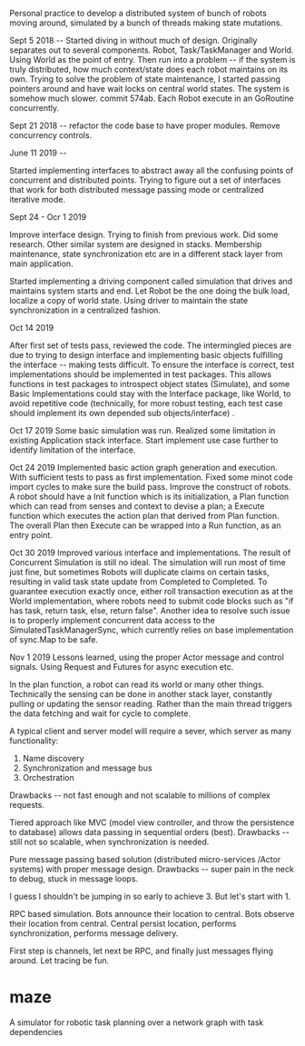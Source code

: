 Personal practice to develop a distributed system of bunch of robots moving around, simulated by a bunch of threads making state mutations.

Sept 5 2018 -- 
Started diving in without much of design. Originally separates out to several components. Robot, Task/TaskManager and World. Using World as the point of entry.
Then run into a problem -- if the system is truly distributed, how much context/state does each robot maintains on its own.
Trying to solve the problem of state maintenance, I started passing pointers around and have wait locks on central world states. The system is somehow much slower. commit 574ab.
Each Robot execute in an GoRoutine concurrently.

Sept 21 2018 --
refactor the code base to have proper modules. Remove concurrency controls.

June 11 2019 --

Started implementing interfaces to abstract away all the confusing points of concurrent and distributed points. Trying to figure out a set of interfaces that work for both distributed message passing mode or centralized iterative  mode.


Sept 24 - Ocr 1 2019

Improve interface design. Trying to finish from previous work. Did some research. Other similar system are designed in stacks. Membership maintenance, state synchronization etc are in a different stack layer from main application. 

Started implementing a driving component called simulation that drives and maintains system starts and end. Let Robot be the one doing the bulk load, localize a copy of world state. Using driver to maintain the state synchronization in a centralized fashion.


Oct 14 2019

After first set of tests pass, reviewed the code. The intermingled pieces are due to trying to design interface and implementing basic objects fulfilling the interface -- making tests difficult. To ensure the interface is correct, test implementations should be implemented in test packages. This allows functions in test packages to introspect object states (Simulate), and some Basic Implementations could stay with the Interface package, like World, to avoid repetitive code (technically, for more robust testing, each test case should implement its own depended sub objects/interface) .

Oct 17 2019
Some basic simulation was run. Realized some limitation in existing Application stack interface. Start implement use case further to identify limitation of the interface.


Oct 24 2019 
Implemented basic action graph generation and execution. With sufficient tests to pass as first implementation.
Fixed some minot code import cycles to make sure the build pass.
Improve the construct of robots. A robot should have a Init function which is its initialization, a Plan function which can read from senses and context to devise a plan; a Execute function which executes the action plan that derived from Plan function. The overall Plan then Execute can be wrapped into a Run function, as an entry point.


Oct 30 2019
Improved various interface and implementations. The result of Concurrent Simulation is still no ideal. The simulation will run most of time just fine, but sometimes Robots will duplicate claims on certain tasks, resulting in valid task state update from Completed to Completed. To guarantee execution exactly once, either roll transaction execution as at the World implementation, where robots need to submit code blocks such as "if has task, return task, else, return false". Another idea to resolve such issue is to properly implement concurrent data access to the SimulatedTaskManagerSync, which currently relies on base implementation of sync.Map to be safe.

Nov 1 2019
Lessons learned, using the proper Actor message and control signals. Using Request and Futures for async execution etc. 

In the plan function, a robot can read its world or many other things. Technically the sensing can be done in another stack layer, constantly pulling or updating the sensor reading. Rather than the main thread triggers the data fetching and wait for cycle to complete.

A typical client and server model will require a sever, which server as many functionality:
1. Name discovery
2. Synchronization and message bus
3. Orchestration

Drawbacks -- not fast enough and not scalable to millions of complex requests.

Tiered approach like MVC (model view controller, and throw the persistence to database) allows data passing in sequential orders (best).
Drawbacks -- still not so scalable, when synchronization is needed.

Pure message passing based solution (distributed micro-services /Actor systems) with proper message design.
Drawbacks -- super pain in the neck to debug, stuck in message loops.

I guess I shouldn't be jumping in so early to achieve 3. But let's start with 1.

RPC based simulation. Bots announce their location to central. Bots observe their location from central. Central persist location, performs synchronization, performs message delivery.

First step is channels, let next be RPC, and finally just messages flying around. Let tracing be fun.



# maze
A simulator for robotic task planning over a network graph with task dependencies

